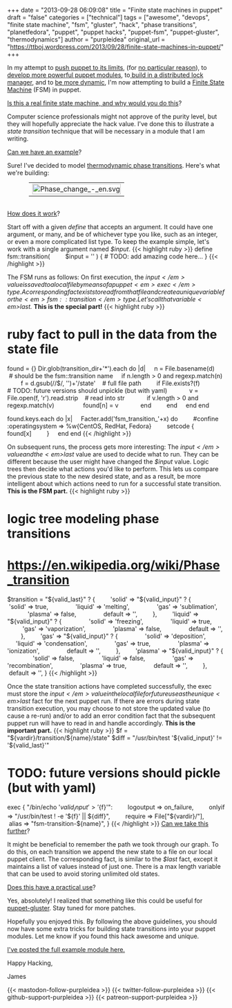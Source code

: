+++
date = "2013-09-28 06:09:08"
title = "Finite state machines in puppet"
draft = "false"
categories = ["technical"]
tags = ["awesome", "devops", "finite state machine", "fsm", "gluster", "hack", "phase transitions", "planetfedora", "puppet", "puppet hacks", "puppet-fsm", "puppet-gluster", "thermodynamics"]
author = "purpleidea"
original_url = "https://ttboj.wordpress.com/2013/09/28/finite-state-machines-in-puppet/"
+++

In my attempt to <a title="setting timed events in puppet" href="/blog/2012/11/14/setting-timed-events-in-puppet/">push puppet to its limits</a>, (for <a title="recursion in puppet (for no particular reason)" href="/blog/2012/11/20/recursion-in-puppet-for-no-particular-reason/">no particular reason</a>), to <a title="Collecting duplicate resources in puppet" href="/blog/2013/06/04/collecting-duplicate-resources-in-puppet/">develop more powerful puppet modules</a>, to<a title="How to avoid cluster race conditions or: How to implement a distributed lock manager in puppet" href="/blog/2012/08/23/how-to-avoid-cluster-race-conditions-or-how-to-implement-a-distributed-lock-manager-in-puppet/"> build in a distributed lock manager</a>, and to <a title="Dynamically including classes in puppet" href="/blog/2013/01/16/dynamically-including-classes-in-puppet/">be more dynamic</a>, I'm now attempting to build a <a href="https://en.wikipedia.org/wiki/Finite-state_machine">Finite State Machine</a> (FSM) in puppet.

<span style="text-decoration:underline;">Is this a real finite state machine, and why would you do this</span>?

Computer science professionals might not approve of the purity level, but they will hopefully appreciate the hack value. I've done this to illustrate a <em>state transition</em> technique that will be necessary in a module that I am writing.

<span style="text-decoration:underline;">Can we have an example</span>?

Sure! I've decided to model <a href="https://en.wikipedia.org/wiki/Phase_transition">thermodynamic phase transitions</a>. Here's what we're building:

<table style="text-align:center; width:80%; margin:0 auto;"><tr><td><a href="phase_change_-_en-svg.png"><img class="alignnone size-full wp-image-515" alt="Phase_change_-_en.svg" src="phase_change_-_en-svg.png" width="100%" height="100%" /></a></td></tr></table></br />

<span style="text-decoration:underline;">How does it work</span>?

Start off with a given <em>define</em> that accepts an argument. It could have one argument, or many, and be of whichever type you like, such as an integer, or even a more complicated list type. To keep the example simple, let's work with a single argument named <em>$input</em>.
{{< highlight ruby >}}
define fsm::transition(
        $input = ''
) {
        # TODO: add amazing code here...
}
{{< /highlight >}}

The FSM runs as follows: On first execution, the <em>$input</em> value is saved to a local file by means of a puppet <em>exec</em> type. A corresponding fact exists to read from that file and create a unique variable for the <em>fsm::transition</em> type. Let's call that variable <em>$last.</em> <strong>This is the special part!</strong>
{{< highlight ruby >}}
# ruby fact to pull in the data from the state file
found = {}
Dir.glob(transition_dir+'*').each do |d|
    n = File.basename(d)    # should be the fsm::transition name
    if n.length > 0 and regexp.match(n)
        f = d.gsub(/\/$/, '')+'/state'    # full file path
        if File.exists?(f)
            # TODO: future versions should unpickle (but with yaml)
            v = File.open(f, 'r').read.strip    # read into str
            if v.length > 0 and regexp.match(v)
                found[n] = v
            end
        end
    end
end

found.keys.each do |x|
    Facter.add('fsm_transition_'+x) do
        #confine :operatingsystem => %w{CentOS, RedHat, Fedora}
        setcode {
            found[x]
        }
    end
end
{{< /highlight >}}

On subsequent runs, the process gets more interesting: The <em>$input</em> value and the <em>$last</em> value are used to decide what to run. They can be different because the user might have changed the <em>$input</em> value. Logic trees then decide what actions you'd like to perform. This lets us compare the previous state to the new desired state, and as a result, be more intelligent about which actions need to run for a successful state transition. <strong>This is the FSM part.</strong>
{{< highlight ruby >}}
# logic tree modeling phase transitions
# https://en.wikipedia.org/wiki/Phase_transition
$transition = "${valid_last}" ? {
        'solid' => "${valid_input}" ? {
               'solid' => true,
               'liquid' => 'melting',
               'gas' => 'sublimation',
               'plasma' => false,
               default => '',
        },
        'liquid' => "${valid_input}" ? {
               'solid' => 'freezing',
               'liquid' => true,
               'gas' => 'vaporization',
               'plasma' => false,
               default => '',
        },
        'gas' => "${valid_input}" ? {
               'solid' => 'deposition',
               'liquid' => 'condensation',
               'gas' => true,
               'plasma' => 'ionization',
               default => '',
        },
        'plasma' => "${valid_input}" ? {
               'solid' => false,
               'liquid' => false,
               'gas' => 'recombination',
               'plasma' => true,
               default => '',
        },
        default => '',
}
{{< /highlight >}}

Once the state transition actions have completed successfully, the exec must store the <em>$input</em> value in the local file for future use as the unique <em>$last</em> fact for the next puppet run. If there are errors during state transition execution, you may choose to not store the updated value (to cause a re-run) and/or to add an error condition fact that the subsequent puppet run will have to read in and handle accordingly. <strong>This is the important part.</strong>
{{< highlight ruby >}}
$f = "${vardir}/transition/${name}/state"
$diff = "/usr/bin/test '${valid_input}' != '${valid_last}'"

# TODO: future versions should pickle (but with yaml)
exec { "/bin/echo '${valid_input}' > '${f}'":
        logoutput => on_failure,
        onlyif => "/usr/bin/test ! -e '${f}' || ${diff}",
        require => File["${vardir}/"],
        alias => "fsm-transition-${name}",
}
{{< /highlight >}}
<span style="text-decoration:underline;">Can we take this further</span>?

It might be beneficial to remember the path we took through our graph. To do this, on each transition we append the new state to a file on our local puppet client. The corresponding fact, is similar to the <em>$last</em> fact, except it maintains a list of values instead of just one. There is a max length variable that can be used to avoid storing unlimited old states.

<span style="text-decoration:underline;">Does this have a practical use</span>?

Yes, absolutely! I realized that something like this could be useful for <a href="https://github.com/purpleidea/puppet-gluster">puppet-gluster</a>. Stay tuned for more patches.

Hopefully you enjoyed this. By following the above guidelines, you should now have some extra tricks for building state transitions into your puppet modules. Let me know if you found this hack awesome and unique.

<a href="https://github.com/purpleidea/puppet-fsm">I've posted the full example module here.</a>

Happy Hacking,

James

{{< mastodon-follow-purpleidea >}}
{{< twitter-follow-purpleidea >}}
{{< github-support-purpleidea >}}
{{< patreon-support-purpleidea >}}
